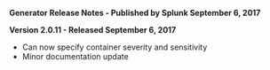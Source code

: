 **Generator Release Notes - Published by Splunk September 6, 2017**


**Version 2.0.11 - Released September 6, 2017**

* Can now specify container severity and sensitivity
* Minor documentation update
